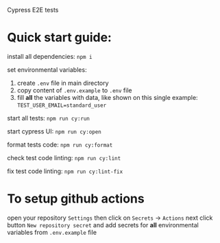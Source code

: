 Cypress E2E tests

# Quick start guide:
install all dependencies:
`npm i`

set environmental variables:
1. create `.env` file in main directory
2. copy content of `.env.example` to `.env` file
3. fill **all** the variables with data, like shown on this single example:
`TEST_USER_EMAIL=standard_user`

start all tests:
`npm run cy:run`

start cypress UI:
`npm run cy:open`

format tests code:
`npm run cy:format`

check test code linting:
`npm run cy:lint`

fix test code linting:
`npm run cy:lint-fix`

# To setup github actions
open your repository `Settings`
then click on `Secrets` -> `Actions`
next click button `New repository secret` and
add secrets for **all** environmental variables from `.env.example` file
